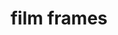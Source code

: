 ---
layout: smileys&emotion
title: film frames
emoji: film_frames
permalink: 🎞.html
image: assets/img/3moji/film_frames.png
---